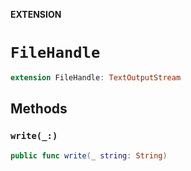 **EXTENSION**

# `FileHandle`
```swift
extension FileHandle: TextOutputStream
```

## Methods
### `write(_:)`

```swift
public func write(_ string: String)
```
